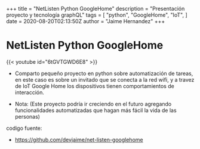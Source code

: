 +++
title = "NetListen Python GoogleHome"
description = "Presentación proyecto y tecnología graphQL"
tags = [
    "python",
    "GoogleHome",
    "IoT",
]
date = 2020-08-20T02:13:50Z
author = "Jaime Hernandez"
+++

# NetListen Python GoogleHome
{{< youtube id="6tGVTGWD6E8" >}} 

* Comparto pequeño proyecto en python sobre automatización de tareas, en este caso es sobre un invitado que se conecta a la red wifi, y a travez de IoT Google Home los dispositivos tienen comportamientos de interacción.

* Nota: (Este proyecto podría ir creciendo en el futuro agregando funcionalidades automatizadas que hagan más fácil la vida de las personas)

codigo fuente:
* https://github.com/devjaime/net-listen-googlehome